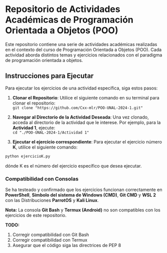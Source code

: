 # Repositorio de Actividades Académicas de Programación Orientada a Objetos (POO)

Este repositorio contiene una serie de actividades académicas realizadas en el contexto del curso de Programación Orientada a Objetos (POO). Cada actividad aborda distintos temas y ejercicios relacionados con el paradigma de programación orientada a objetos.

## Instrucciones para Ejecutar

Para ejecutar los ejercicios de una actividad específica, siga estos pasos:

1. **Clonar el Repositorio**: Utilice el siguiente comando en su terminal para clonar el repositorio:
<br/>`git clone "https://github.com/Cxx-mlr/POO-UNAL-2024-1.git"`

2. **Navegar al Directorio de la Actividad Deseada**: Una vez clonado, acceda al directorio de la actividad que le interese. Por ejemplo, para la **Actividad 1**, ejecute:
<br/>`cd "./POO-UNAL-2024-1/Actividad 1"`


3. **Ejecutar el ejercicio correspondiente**: Para ejecutar el ejercicio número **K**, utilice el siguiente comando:
```python
python ejercicioK.py
```
dónde K es el número del ejercicio específico que desea ejecutar.

### Compatibilidad con Consolas

Se ha testeado y confirmado que los ejercicios funcionan correctamente en **PowerShell**, **Símbolo del sistema de Windows (CMD)**, **Git CMD** y **WSL 2** con las Distribuciones **ParrotOS** y **Kali Linux**.

**Nota:** La consola **Git Bash** y **Termux (Android)** no son compatibles con los ejercicios de este repositorio.

**TODO:**
1. Corregir compatibilidad con Git Bash
2. Corregir compatibilidad con Termux
3. Asegurar que el código siga las directrices de PEP 8
